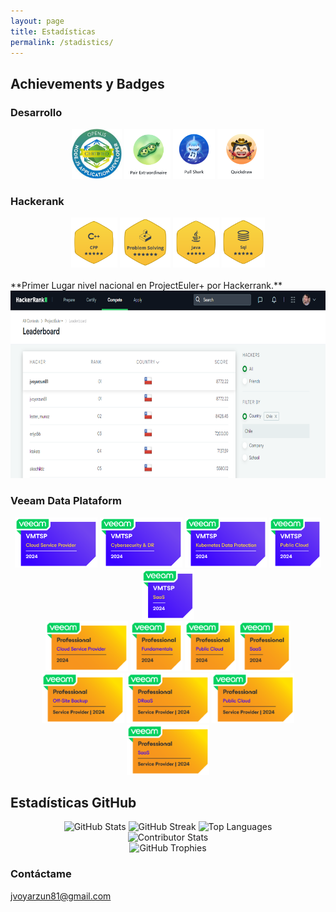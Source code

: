 ```yaml
---
layout: page
title: Estadísticas
permalink: /stadistics/
---
```

## Achievements y Badges

### Desarrollo

<div align='center'>
  <img src="/images/nodejs.jpeg" alt="Badge 1" height="80">
  <img src="/images/pairextra.png" alt="Badge 2" height="80">
  <img src="/images/pullshark.png" alt="Achievement 1" height="80">
  <img src="/images/quickdraw.png" alt="Achievement 1" height="80">
</div>

### Hackerank

<div align='center'>
  <img src="/images/Hackerrank CPP.png" alt="Badge 1" height="80">
  <img src="/images/Hackerrank Problem Resolving.png" alt="Badge 2" height="80">
  <img src="/images/Hackerrank JAVA.png" alt="Achievement 1" height="80">
  <img src="/images/Hackerrank SQL.png" alt="Achievement 1" height="80">
</div>
<br/>
**Primer Lugar nivel nacional en ProjectEuler+ por Hackerrank.**
<br/>
<div align='center'>
<img src="/images/TopChile.png" alt="Achievement 1" height="300">
</div>

### Veeam Data Plataform

<div align='center'>
  <img src="/images/VMTSP_Cloud_Service_Provider_Badge_2024 (1).png" alt="Badge 1" height="80">
  <img src="/images/VMTSP_Cybersecurity_DR.png" alt="Badge 2" height="80">
  <img src="/images/VMTSP_Kubernetes_Data_Protection.png" alt="Achievement 1" height="80">
  <img src="/images/VMTSP_Public_Cloud_Badge_2024 (1).png" alt="Achievement 1" height="80">
  <img src="/images/VMTSP_SaaS.png" alt="Achievement 1" height="80">
  <br>
  <img src="/images/Professional_Cloud_service_provider.png" alt="Badge 1" height="80">
  <img src="/images/Professional_Fundamentals.png" alt="Badge 2" height="80">
  <img src="/images/Professional_Public_Cloud.png" alt="Achievement 1" height="80">
  <img src="/images/Professional_SaaS.png" alt="Achievement 1" height="80">
  <br>
  <img src="/images/Professional_SP_Offsite_Backup.png" alt="Badge 1" height="80">
  <img src="/images/Professional_SP_DRaaS.png" alt="Badge 2" height="80">
  <img src="/images/Professional_SP_Public_Cloud.png" alt="Achievement 1" height="80">
  <img src="/images/Professional_SP_SaaS.png" alt="Achievement 1" height="80">
</div>

## Estadísticas GitHub

<div align='center'>
  <img src="https://github-readme-stats.vercel.app/api?username=sloty00&theme=transparent&hide_border=false&include_all_commits=true&count_private=true" alt="GitHub Stats">
  <img src="https://github-readme-streak-stats.herokuapp.com/?user=sloty00&theme=transparent&hide_border=false" alt="GitHub Streak">

  <img src="https://github-readme-stats.vercel.app/api/top-langs/?username=sloty00&theme=transparent&hide_border=false&include_all_commits=false&count_private=false&layout=compact" alt="Top Languages">
</div>
  
<div align='center'>
  <img src="https://github-contributor-stats.vercel.app/api?username=sloty00&limit=5&theme=transparent&combine_all_yearly_contributions=true" alt="Contributor Stats">
</div>

<div align='center'>
  <img src="https://github-profile-trophy.vercel.app/?username=sloty00&theme=transparent&no-frame=false&no-bg=true&margin-w=4" alt="GitHub Trophies">
</div>

### Contáctame

[jvoyarzun81@gmail.com](mailto:jvoyarzun81@gmail.com)
